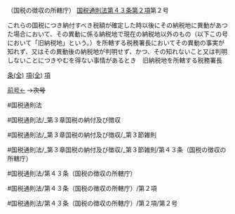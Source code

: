 （国税の徴収の所轄庁）
[国税通則法第４３条第２項](国税通則法＿＿＿＿＿第４３条第２項)第２号

これらの国税につき納付すべき税額が確定した時以後にその納税地に異動があつた場合において、その異動に係る納税地で現在の納税地以外のもの（以下この号において「旧納税地」という。）を所轄する税務署長においてその異動の事実が知れず、又はその異動後の納税地が判明せず、かつ、その知れないこと又は判明しないことにつきやむを得ない事情があるとき　旧納税地を所轄する税務署長

[条(全)](国税通則法＿＿＿＿＿第４３条_.md)    [項(全)](国税通則法＿＿＿＿＿第４３条第２項_.md)    [項](国税通則法＿＿＿＿＿第４３条第２項.md)

[前号←](国税通則法＿＿＿＿＿第４３条第２項第１号.md)  ~~→次号~~

#国税通則法

#国税通則法/_第３章国税の納付及び徴収

#国税通則法/_第３章国税の納付及び徴収/_第３節雑則

#国税通則法/_第３章国税の納付及び徴収/_第３節雑則/第４３条（国税の徴収の所轄庁）

#国税通則法/第４３条（国税の徴収の所轄庁）

#国税通則法/第４３条（国税の徴収の所轄庁）/第２項

#国税通則法/第４３条（国税の徴収の所轄庁）/第２項/第２号

